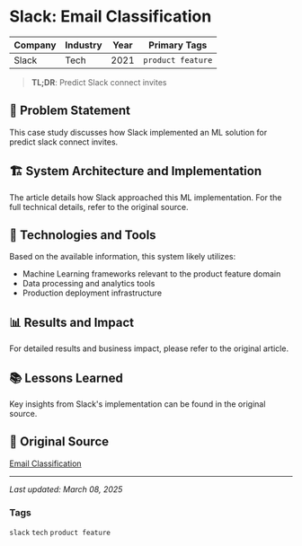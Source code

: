 # Slack: Email Classification

| Company | Industry | Year | Primary Tags | 
|---------|----------|------|--------------|
| Slack | Tech | 2021 | `product feature` |

> **TL;DR**: Predict Slack connect invites

## 📝 Problem Statement

This case study discusses how Slack implemented an ML solution for predict slack connect invites.

## 🏗️ System Architecture and Implementation

The article details how Slack approached this ML implementation. For the full technical details, refer to the original source.

## 🔧 Technologies and Tools

Based on the available information, this system likely utilizes:

- Machine Learning frameworks relevant to the product feature domain
- Data processing and analytics tools
- Production deployment infrastructure

## 📊 Results and Impact

For detailed results and business impact, please refer to the original article.

## 📚 Lessons Learned

Key insights from Slack's implementation can be found in the original source.

## 🔗 Original Source

[Email Classification](https://slack.engineering/email-classification/)

---

*Last updated: March 08, 2025*

### Tags

`slack` `tech` `product feature`
